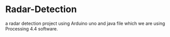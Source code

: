 # Radar-Detection
a radar detection project using Arduino uno and java file which we are using Processing 4.4 software.
